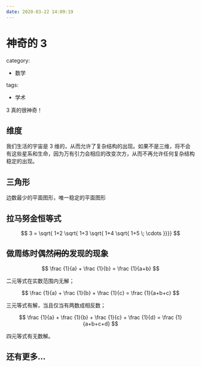 ```yaml
---
date: 2020-03-22 14:09:19
---
```


# 神奇的 3

category:

- 数学

tags:

- 学术

3 真的很神奇！

<!--more-->

## 维度

我们生活的宇宙是 3 维的，从而允许了复杂结构的出现。如果不是三维，将不会有这些星系和生命，因为万有引力会相应的改变次方，从而不再允许任何复杂结构稳定的出现。

## 三角形

边数最少的平面图形，唯一稳定的平面图形

## 拉马努金恒等式

$$ 3 = \sqrt{ 1+2 \sqrt{ 1+3 \sqrt{ 1+4 \sqrt{ 1+5 \; \cdots }}}} $$

## 做周练时偶然~~闲的~~发现的现象

$$ \frac {1}{a} + \frac {1}{b} = \frac {1}{a+b} $$

二元等式在实数范围内无解；

$$ \frac {1}{a} + \frac {1}{b} + \frac {1}{c} = \frac {1}{a+b+c} $$

三元等式有解，当且仅当有两数成相反数；

$$ \frac {1}{a} + \frac {1}{b} + \frac {1}{c} + \frac {1}{d} = \frac {1}{a+b+c+d} $$

四元等式有无数解。

## 还有更多...
